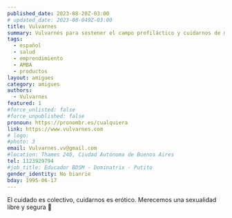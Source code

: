 ```yaml
---
published_date: 2023-08-20Z-03:00
# updated_date: 2023-08-049Z-03:00
title: Vulvarnes
summary: Vulvarnés para sostener el campo profiláctico y cuidarnos de manera segura y erótica 🖤
tags:
  - español
  - salud
  - emprendimiento
  - AMBA
  - productos
layout: amigues
category: amigues
authors:
  - Vulvarnes
featured: 1
#force_unlisted: false
#force_unpublished: false
pronoun: https://pronombr.es/cualquiera
link: https://www.vulvarnes.com
# logo:
#photo: 3
email: Vulvarnes.vv@gmail.com
#location: Thames 240, Ciudad Autónoma de Buenos Aires
tel: 1123929794
#job_title: Educador BDSM - Dominatrix - Putito
gender_identity: No bianrie
bday: 1995-06-17
---
```


El cuidado es colectivo, cuidarnos es erótico. Merecemos una sexualidad libre y segura 🌈
